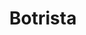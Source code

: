 ---
layout: startup_page
title: "Botrista"
id: "botrista.com"
permalink: "/botristabotrista.com04122025/"
website: "https://www.botrista.com/"
funding_round: "Series C"
funding_amount: "$120M"
investors: "Jollibee Foods Corporation (JFC)"
about: "Botrista provides a data-driven, automated beverage platform for restaurants, enabling them to offer a wide variety of high-margin, on-trend cold beverages from a single machine. Their platform offers over 2,000 recipes across 15+ categories, ready in under 20 seconds. This allows restaurants to easily expand their beverage offerings, boost profits, and enhance operational efficiency."
markets: "Food Service, Restaurant Technology, Beverage Technology, AI, Food and Beverage Services"
hq: "San Francisco, California, United States"
founded_year: "2017"
linkedin: "https://www.linkedin.com/company/botrista"
twitter: "https://twitter.com/botrista"
instagram: ""
facebook: "https://www.facebook.com/Botrista-Technology-Inc-167518830724682"
crunchbase: "https://www.crunchbase.com/organization/botrista-technology-inc"
pitchbook: "https://pitchbook.com/profiles/company/277649-74"

# SEO Optimization
meta_title: "Botrista - Series C Funding ($120M)"
meta_description: "Botrista, Botrista provides a data-driven, automated beverage platform for restaurants, enabling them to offer a wide variety of high-margin, on-trend cold beve..."
meta_keywords: "Botrista, Food Service, Restaurant Technology, Beverage Technology, AI, Food and Beverage Services, Series C funding"
canonical_url: "https://pkprojectstartups.github.io/projectstartups.com/botristabotrista.com04122025/"
---